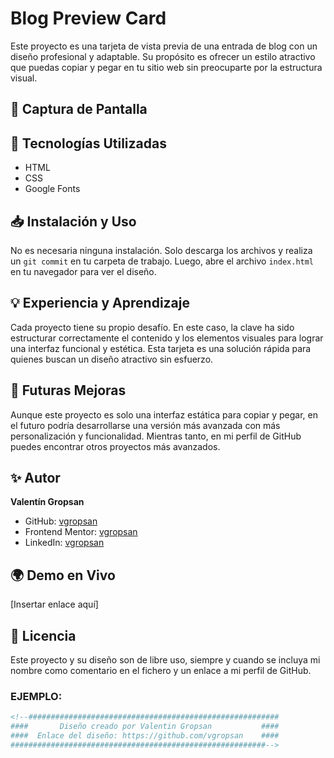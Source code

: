 # Blog Preview Card

Este proyecto es una tarjeta de vista previa de una entrada de blog con un diseño profesional y adaptable. Su propósito es ofrecer un estilo atractivo que puedas copiar y pegar en tu sitio web sin preocuparte por la estructura visual.

## 📸 Captura de Pantalla



## 🚀 Tecnologías Utilizadas

- HTML
- CSS
- Google Fonts

## 📥 Instalación y Uso

No es necesaria ninguna instalación. Solo descarga los archivos y realiza un `git commit` en tu carpeta de trabajo. Luego, abre el archivo `index.html` en tu navegador para ver el diseño.

## 💡 Experiencia y Aprendizaje

Cada proyecto tiene su propio desafío. En este caso, la clave ha sido estructurar correctamente el contenido y los elementos visuales para lograr una interfaz funcional y estética. Esta tarjeta es una solución rápida para quienes buscan un diseño atractivo sin esfuerzo.

## 🔮 Futuras Mejoras

Aunque este proyecto es solo una interfaz estática para copiar y pegar, en el futuro podría desarrollarse una versión más avanzada con más personalización y funcionalidad. Mientras tanto, en mi perfil de GitHub puedes encontrar otros proyectos más avanzados.

## ✨ Autor

**Valentín Gropsan**

- GitHub: [vgropsan](https://github.com/vgropsan)
- Frontend Mentor: [vgropsan](https://www.frontendmentor.io/profile/vgropsan)
- LinkedIn: [vgropsan](https://www.linkedin.com/in/vgropsan/)

## 🌍 Demo en Vivo

[Insertar enlace aquí]

## 📜 Licencia

Este proyecto y su diseño son de libre uso, siempre y cuando se incluya mi nombre como comentario en el fichero y un enlace a mi perfil de GitHub.

### EJEMPLO:

```html
<!--########################################################
####       Diseño creado por Valentin Gropsan           #### 
####  Enlace del diseño: https://github.com/vgropsan    ####
#########################################################-->
```